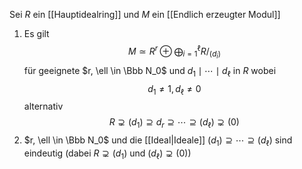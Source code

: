 Sei $R$ ein [[Hauptidealring]] und $M$ ein [[Endlich erzeugter Modul]]
1. Es gilt $$M \simeq R^r \oplus \bigoplus_{i=1}^\ell R/_{(d_i)}$$für geeignete $r, \ell \in \Bbb N_0$ und $d_1 \mid \cdots \mid d_\ell$ in $R$ wobei $$d_1 \neq 1, d_\ell \neq 0$$alternativ $$R \supsetneq (d_1) \supseteq d_r \supseteq \cdots \supseteq (d_\ell) \supsetneq (0)$$
2. $r, \ell \in \Bbb N_0$ und die [[Ideal|Ideale]] $(d_1) \supseteq \cdots \supseteq (d_\ell)$ sind eindeutig (dabei $R \supsetneq (d_1)$ und $(d_\ell) \supsetneq (0)$)